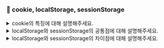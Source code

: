 ### 📝 cookie, localStorage, sessionStorage

<details>
<summary> cookie의 특징에 대해 설명해주세요. </summary>
</br>
쿠키는 웹 클라이언트에서 사용하는 저장 수단으로, 'key, value' 쌍으로 데이터가 저장됩니다.  
쿠키는 HTTP 요청시 자동으로 헤더에 포함되어 전송되기 때문에, 주로 인증 정보와 같이 서버와의 통신에 필요한 데이터를 저장하며, 많은 용량의 쿠키가 저장되어 있을 경우, 통신 과정에서 오버헤드가 발생할 수 있기 때문에, 일반적으로 쿠키 한 개의 용량을 4KB 정도로 제한합니다.  
또한, 쿠키는 'Expires' 혹은 'Max-Age' 속성을 통해 데이터 저장 시 만료 날짜를 지정할 수 있고, 'Path' 속성을 통해 같은 도메인 내에서도 쿠키가 전송될 URL의 범위를 설정할 수 있다는 특징이 있습니다. 
</br></br> 

- 헤더란?  
웹에서 클라이언트(브라우저)와 서버가 서로 주고받는 부가 정보  
- 오버레드란?  
필요한 데이터 외에 추가로 생기는 부담이나 부가 비용 
</details>

<details>
<summary> localStorage와 sessionStorage의 공통점에 대해 설명해주세요. </summary>
</br>
localStorage와 sessionStorage는 HTML5에서 새롭게 도입된 Web Storage로, document 객체로도 접근할 수 있는 쿠키와는 달리, 자바스크립트를 통해서만 데이터 저장과 접근이 가능합니다.  
key, value 형태로 약 5MB까지 저장이 가능하며, HTTP 요청 시 자동으로 데이터를 전송하지 않기 때문에, 비교적 대용량의 데이터를 클라이언트측에서 관리하고 싶을 때 사용합니다. 쿠키와는 달리 명시적으로 만료 날짜를 지정할 수 없습니다. 
</br></br>  

- document 객체로 접근?  
document.cookie라는 방식으로 DOM객체를 통해 접근 가능하다는 뜻.
```
// 쿠키 설정
document.cookie = "username=민정";

// 쿠키 읽기
console.log(document.cookie); // 👉 "username=민정"
```
</details>

<details>
<summary> localStorage와 sessionStorage의 차이점에 대해 설명해주세요. </summary>
</br>
localStorage는 탭이나 브라우저를 닫아도 데이터가 제거되지 않으며, 도메인만 동일하다면, 2개 이상의 탭이 열러 있어도 이들 간에 데이커가 공유된다는 특징이 있습니다.  
반면, sessionStorage는 탭이나 브라우저가 닫히면 데이터가 자동으로 제거되며, 동일한 탭 내에서만 데이터가 유지된다는 특징이 있습니다.  
</br></br> 
</details>